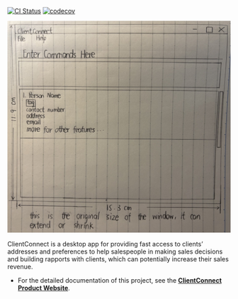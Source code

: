 [![CI Status](https://github.com/se-edu/addressbook-level3/workflows/Java%20CI/badge.svg)](https://github.com/se-edu/addressbook-level3/actions)
[![codecov](https://codecov.io/gh/AY2425S2-CS2103T-W13-2/tp/graph/badge.svg?token=8N5BL1EDJR)](https://codecov.io/gh/AY2425S2-CS2103T-W13-2/tp)

![Ui](docs/images/Ui.png)

ClientConnect is a desktop app for providing fast access to clients’ addresses and preferences to help salespeople in making sales decisions and building rapports with clients, which can potentially increase their sales revenue.

* For the detailed documentation of this project, see the **[ClientConnect Product Website](https://ay2425s2-cs2103t-w13-2.github.io/tp/)**.
